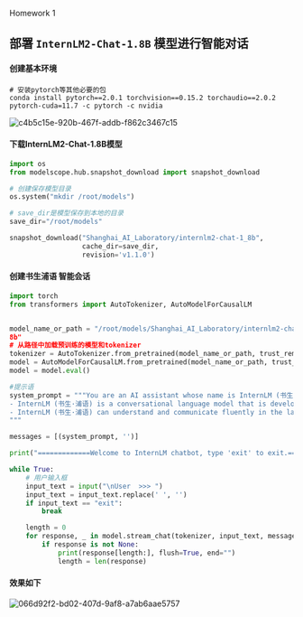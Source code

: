 Homework 1

## **部署 `InternLM2-Chat-1.8B` 模型进行智能对话**

#### 创建基本环境

```shell
# 安装pytorch等其他必要的包
conda install pytorch==2.0.1 torchvision==0.15.2 torchaudio==2.0.2 pytorch-cuda=11.7 -c pytorch -c nvidia
```

![c4b5c15e-920b-467f-addb-f862c3467c15](file:///C:/Users/cathy/Pictures/Typedown/c4b5c15e-920b-467f-addb-f862c3467c15.png) 

#### 下载InternLM2-Chat-1.8B模型

```python
import os
from modelscope.hub.snapshot_download import snapshot_download

# 创建保存模型目录
os.system("mkdir /root/models")

# save_dir是模型保存到本地的目录
save_dir="/root/models"

snapshot_download("Shanghai_AI_Laboratory/internlm2-chat-1_8b", 
                  cache_dir=save_dir, 
                  revision='v1.1.0')

```

#### 创建书生浦语 智能会话

```python
import torch
from transformers import AutoTokenizer, AutoModelForCausalLM


model_name_or_path = "/root/models/Shanghai_AI_Laboratory/internlm2-chat-1_
8b"
# 从路径中加载预训练的模型和tokenizer
tokenizer = AutoTokenizer.from_pretrained(model_name_or_path, trust_remote_code=True, device_map='cuda:0')
model = AutoModelForCausalLM.from_pretrained(model_name_or_path, trust_remote_code=True, torch_dtype=torch.bfloat16, device_map='cuda:0')
model = model.eval()

#提示语
system_prompt = """You are an AI assistant whose name is InternLM (书生·浦语).
- InternLM (书生·浦语) is a conversational language model that is developed by Shanghai AI Laboratory (上海人工智能实验室). It is designed to be helpful, honest, and harmless.
- InternLM (书生·浦语) can understand and communicate fluently in the language chosen by the user such as English and 中文.
"""

messages = [(system_prompt, '')]

print("=============Welcome to InternLM chatbot, type 'exit' to exit.=============")

while True:
    # 用户输入框
    input_text = input("\nUser  >>> ")
    input_text = input_text.replace(' ', '')
    if input_text == "exit":
        break

    length = 0
    for response, _ in model.stream_chat(tokenizer, input_text, messages):
        if response is not None:
            print(response[length:], flush=True, end="")
            length = len(response)


```

#### 效果如下

![066d92f2-bd02-407d-9af8-a7ab6aae5757](file:///C:/Users/cathy/Pictures/Typedown/066d92f2-bd02-407d-9af8-a7ab6aae5757.png)


